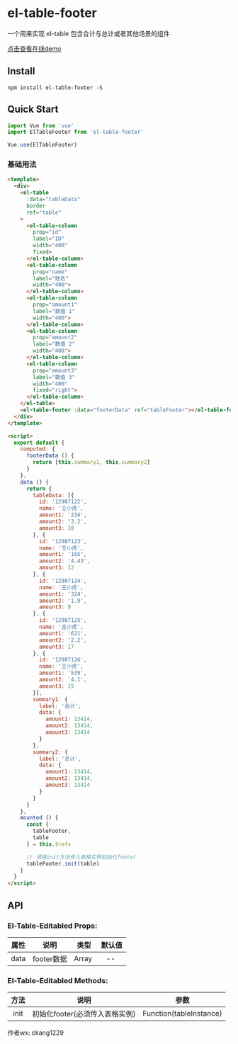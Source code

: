 # el-table-footer

一个用来实现 el-table 包含合计与总计或者其他场景的组件

[点击查看在线demo](https://ckang1229.github.io/el-table-footer/)

## Install
```shell
npm install el-table-footer -S
```

## Quick Start
``` javascript
import Vue from 'vue'
import ElTableFooter from 'el-table-footer'

Vue.use(ElTableFooter)
```

### 基础用法
```html
<template>
  <div>
    <el-table
      :data="tableData"
      border
      ref="table"
    >
      <el-table-column
        prop="id"
        label="ID"
        width="400"
        fixed>
      </el-table-column>
      <el-table-column
        prop="name"
        label="姓名"
        width="400">
      </el-table-column>
      <el-table-column
        prop="amount1"
        label="数值 1"
        width="400">
      </el-table-column>
      <el-table-column
        prop="amount2"
        label="数值 2"
        width="400">
      </el-table-column>
      <el-table-column
        prop="amount3"
        label="数值 3"
        width="400"
        fixed="right">
      </el-table-column>
    </el-table>
    <el-table-footer :data="footerData" ref="tableFooter"></el-table-footer>
  </div>
</template>

<script>
  export default {
    computed: {
      footerData () {
        return [this.summary1, this.summary2]
      }
    },
    data () {
      return {
        tableData: [{
          id: '12987122',
          name: '王小虎',
          amount1: '234',
          amount2: '3.2',
          amount3: 10
        }, {
          id: '12987123',
          name: '王小虎',
          amount1: '165',
          amount2: '4.43',
          amount3: 12
        }, {
          id: '12987124',
          name: '王小虎',
          amount1: '324',
          amount2: '1.9',
          amount3: 9
        }, {
          id: '12987125',
          name: '王小虎',
          amount1: '621',
          amount2: '2.2',
          amount3: 17
        }, {
          id: '12987126',
          name: '王小虎',
          amount1: '539',
          amount2: '4.1',
          amount3: 15
        }],
        summary1: {
          label: '合计',
          data: {
            amount1: 13414,
            amount2: 13414,
            amount3: 13414
          }
        },
        summary2: {
          label: '总计',
          data: {
            amount1: 13414,
            amount2: 13414,
            amount3: 13414
          }
        }
      }
    },
    mounted () {
      const {
        tableFooter,
        table
      } = this.$refs

      // 调用init方法传入表格实例初始化footer
      tableFooter.init(table)
    }
  }
</script>
```

## API

### El-Table-Editabled Props:

属性  |  说明  |  类型  |  默认值
:-------: | -------  |  :-------:  |  :-------:
data  |  footer数据  |  Array  |  --

### El-Table-Editabled Methods:

方法  |  说明  |  参数
:-------: | -------  |  :-------:
init  |  初始化footer(必须传入表格实例)  |  Function(tableInstance)

作者wx: ckang1229

